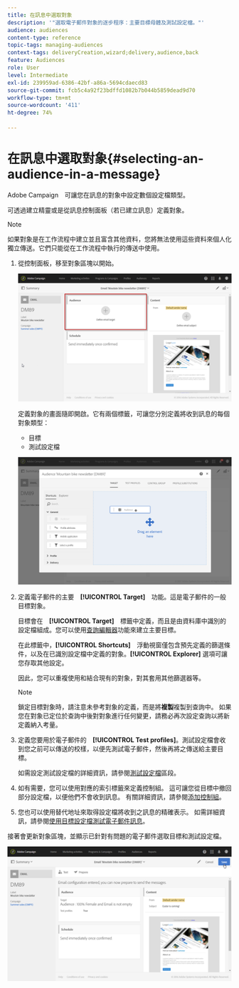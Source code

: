 ```yaml
---
title: 在訊息中選取對象
description: '"選取電子郵件對象的逐步程序：主要目標母體及測試設定檔。"'
audience: audiences
content-type: reference
topic-tags: managing-audiences
context-tags: deliveryCreation,wizard;delivery,audience,back
feature: Audiences
role: User
level: Intermediate
exl-id: 239959ad-6386-42bf-a86a-5694cdaecd83
source-git-commit: fcb5c4a92f23bdffd1082b7b044b5859dead9d70
workflow-type: tm+mt
source-wordcount: '411'
ht-degree: 74%

---
```


# 在訊息中選取對象{#selecting-an-audience-in-a-message}

Adobe Campaign　可讓您在訊息的對象中設定數個設定檔類型。

可透過建立精靈或是從訊息控制面板（若已建立訊息）定義對象。

>[!NOTE]
>
>如果對象是在工作流程中建立並且富含其他資料，您將無法使用這些資料來個人化獨立傳送。它們只能從在工作流程中執行的傳送中使用。

1. 從控制面板，移至對象區塊以開始。

   ![](assets/delivery_audience_definition_1.png)

   定義對象的畫面隨即開啟。它有兩個標籤，可讓您分別定義將收到訊息的每個對象類型：

   * 目標
   * 測試設定檔

   ![](assets/delivery_audience_definition_2.png)

1. 定義電子郵件的主要　**[!UICONTROL Target]**　功能。這是電子郵件的一般目標對象。

   目標會在　**[!UICONTROL Target]**　標籤中定義，而且是由資料庫中識別的設定檔組成。您可以使用[查詢編輯器](../../automating/using/editing-queries.md#creating-queries)功能來建立主要目標。

   在此標籤中，**[!UICONTROL Shortcuts]**　浮動視窗僅包含預先定義的篩選條件，以及在已識別設定檔中定義的對象。**[!UICONTROL Explorer]** 選項可讓您存取其他設定。

   因此，您可以重複使用和結合現有的對象，對其套用其他篩選器等。

   >[!NOTE]
   >
   >鎖定目標對象時，請注意未參考對象的定義，而是將&#x200B;**複製**&#x200B;複製到查詢中。 如果您在對象已定位於查詢中後對對象進行任何變更，請務必再次設定查詢以將新定義納入考量。

1. 定義您要用於電子郵件的　**[!UICONTROL Test profiles]**。測試設定檔會收到您之前可以傳送的校樣，以便先測試電子郵件，然後再將之傳送給主要目標。

   如需設定測試設定檔的詳細資訊，請參閱[測試設定檔](../../audiences/using/managing-test-profiles.md)區段。

1. 如有需要，您可以使用對應的索引標籤來定義控制組。 這可讓您從目標中撤回部分設定檔，以便他們不會收到訊息。 有關詳細資訊，請參閱[添加控制組](../../sending/using/control-group.md)。

1. 您也可以使用替代地址來取得設定檔將收到之訊息的精確表示。  如需詳細資訊，請參閱[使用目標設定檔測試電子郵件訊息](../../sending/using/testing-messages-using-target.md)。

接著會更新對象區塊，並顯示已針對有問題的電子郵件選取目標和測試設定檔。

![](assets/delivery_audience_definition_3.png)
